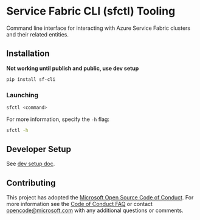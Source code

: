 # Service Fabric CLI (sfctl) Tooling

Command line interface for interacting with Azure Service Fabric clusters and
their related entities.

## Installation

__Not working until publish and public, use dev setup__

```bash
pip install sf-cli
```

### Launching

```bash
sfctl <command>
```

For more information, specify the `-h` flag:

```bash
sfctl -h
```

## Developer Setup

See [dev setup doc](docs/dev_setup.md).

## Contributing

This project has adopted the [Microsoft Open Source Code of Conduct](https://opensource.microsoft.com/codeofconduct/). For more information see the [Code of Conduct FAQ](https://opensource.microsoft.com/codeofconduct/faq/) or contact [opencode@microsoft.com](mailto:opencode@microsoft.com) with any additional questions or comments.
